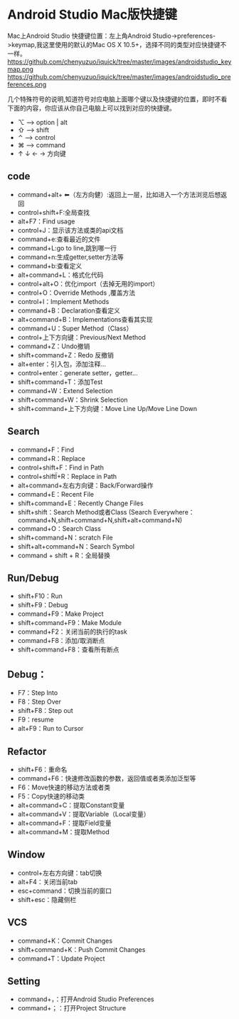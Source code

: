 # Android Studio Mac版快捷键
Mac上Android Studio 快捷键位置：左上角Android Studio->preferences->keymap,我这里使用的默认的Mac OS X 10.5+，选择不同的类型对应快捷键不一样。
https://github.com/chenyuzuo/iquick/tree/master/images/androidstudio_keymap.png
https://github.com/chenyuzuo/iquick/tree/master/images/androidstudio_preferences.png

几个特殊符号的说明,知道符号对应电脑上面哪个键以及快捷键的位置，即时不看下面的内容，你应该从你自己电脑上可以找到对应的快捷键。
- ⌥ —> option | alt 
- ⇧ —> shift 
- ⌃ —> control 
- ⌘ —> command 
- ↑ ↓ ← → 方向键
## code
- command+alt+ ⬅（左方向健）:返回上一层，比如进入一个方法浏览后想返回
- control+shift+F:全局查找
- alt+F7：Find usage 
- control+J：显示该方法或类的api文档
- command+e:查看最近的文件 
- command+L:go to line,跳到哪一行
- command+n:生成getter,setter方法等
- command+b:查看定义
- alt+command+L：格式化代码 
- control+alt+O：优化import（去掉无用的import） 
- control+O：Override Methods ,覆盖方法
- control+I：Implement Methods 
- command+B：Declaration查看定义 
- alt+command+B：Implementations查看其实现 
- command+U：Super Method（Class） 
- control+上下方向键：Previous/Next Method 
- command+Z：Undo撤销 
- shift+command+Z：Redo 反撤销
- alt+enter：引入包，添加注释… 
- control+enter：generate setter，getter… 
- shift+command+T：添加Test 
- command+W：Extend Selection 
- shift+command+W：Shrink Selection  
- shift+command+上下方向键：Move Line Up/Move Line Down

## Search
- command+F：Find 
- command+R：Replace 
- control+shift+F：Find in Path 
- control+shiftÏ+R：Replace in Path 
- alt+command+左右方向键：Back/Forward操作 
- command+E：Recent File 
- shift+command+E：Recently Change Files 
- shift+shift：Search Method或者Class (Search Everywhere：command+N,shift+command+N,shift+alt+command+N) 
- command+O：Search Class 
- shift+command+N：scratch File 
- shift+alt+command+N：Search Symbol
- command + shift + R：全局替换

## Run/Debug
- shift+F10：Run 
- shift+F9：Debug 
- command+F9：Make Project 
- shift+command+F9：Make Module 
- command+F2：关闭当前的执行的task 
- command+F8：添加/取消断点 
- shift+command+F8：查看所有断点 
## Debug： 
- F7：Step Into 
- F8：Step Over 
- shift+F8：Step out 
- F9：resume 
- alt+F9：Run to Cursor 
## Refactor
- shift+F6：重命名 
- command+F6：快速修改函数的参数，返回值或者类添加泛型等 
- F6：Move快速的移动方法或者类 
- F5：Copy快速的移动类 
- alt+command+C：提取Constant变量 
- alt+command+V：提取Variable（Local变量） 
- alt+command+F：提取Field变量 
- alt+command+M：提取Method
## Window
- control+左右方向键：tab切换 
- alt+F4：关闭当前tab 
- esc+command：切换当前的窗口 
- shift+esc：隐藏侧栏

## VCS
- command+K：Commit Changes 
- shift+command+K：Push Commit Changes 
- command+T：Update Project

## Setting
- command+，：打开Android Studio Preferences  
- command+；：打开Project Structure 
